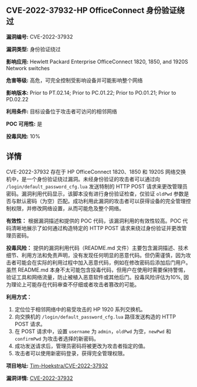 ## CVE-2022-37932-HP OfficeConnect 身份验证绕过

**漏洞编号:** CVE-2022-37932

**漏洞类型:** 身份验证绕过

**影响应用:** Hewlett Packard Enterprise OfficeConnect 1820, 1850, and 1920S Network switches

**危害等级:** 高危，可完全控制受影响设备并可能影响整个网络

**影响版本:** Prior to PT.02.14; Prior to PC.01.22; Prior to PO.01.21; Prior to PD.02.22

**利用条件:** 目标设备位于攻击者可访问的相邻网络

**POC 可用性:** 是

**投毒风险:** 10%

## 详情

CVE-2022-37932 存在于 HP OfficeConnect 1820、1850 和 1920S 网络交换机中，是一个身份验证绕过漏洞。未经身份验证的攻击者可以通过向 `/login/default_password_cfg.lua` 发送特制的 HTTP POST 请求来更改管理员密码。漏洞利用代码显示，该脚本没有进行身份验证检查，仅验证 `oldPwd` 参数是否与默认密码（为空）匹配。成功利用此漏洞的攻击者可以获得设备的完全管理控制权限，并修改网络设置，从而可能危及整个网络。

**有效性：** 根据漏洞描述和提供的 POC 代码，该漏洞利用的有效性较高。POC 代码清晰地展示了如何通过构造特定的 HTTP POST 请求来绕过身份验证并更改管理员密码。

**投毒风险：** 提供的漏洞利用代码（README.md 文件）主要包含漏洞描述、技术细节、利用方法和免责声明，没有发现任何明显的恶意代码。但仍需谨慎，因为攻击者可能会在实际的利用过程中加入恶意代码，例如在修改密码后添加后门用户。虽然 README.md 本身不太可能包含投毒代码，但用户在使用时需要保持警惕，验证工具和网络流量，防止被植入恶意软件或其他后门。投毒风险评估为10%, 因为理论上可能存在代码审查不仔细或者攻击者篡改的可能。

**利用方式：**
1.  定位位于相邻网络中的易受攻击的 HP 1920 系列交换机。
2.  向交换机的 `/login/default_password_cfg.lua` 路径发送构造的 HTTP POST 请求。
3.  在 POST 请求中，设置 `username` 为 `admin`，`oldPwd` 为空，`newPwd` 和 `confirmPwd` 为攻击者选择的新密码。
4.  成功发送请求后，管理员密码将被更改为攻击者指定的值。
5.  攻击者可以使用新密码登录，获得完全管理权限。

**项目地址:** [Tim-Hoekstra/CVE-2022-37932](https://github.com/Tim-Hoekstra/CVE-2022-37932)

**漏洞详情:** [CVE-2022-37932](https://nvd.nist.gov/vuln/detail/CVE-2022-37932)